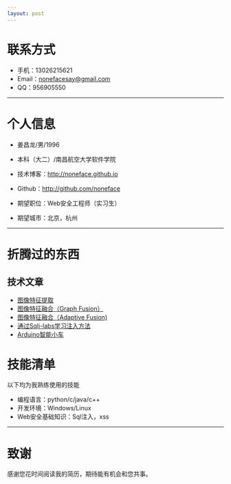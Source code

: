 ```yaml
---
layout: post
---
```


# 联系方式

- 手机：13026215621 
- Email：nonefacesay@gmail.com 
- QQ：956905550

---

# 个人信息

 - 姜昌龙/男/1996 
 - 本科（大二）/南昌航空大学软件学院 
 - 技术博客：http://noneface.github.io 
 - Github：http://github.com/noneface 

 - 期望职位：Web安全工程师（实习生）
 - 期望城市：北京，杭州

---

# 折腾过的东西

## 技术文章

- [图像特征提取](http://www.noneface.com/2015/11/30/img_retrieval.html)
- [图像特征融合（Graph Fusion）](http://www.noneface.com/2015/12/06/img_retrieval.html) 
- [图像特征融合（Adaptive Fusion)](http://www.noneface.com/2015/12/21/image_retrieval.html)
- [通过Sqli-labs学习注入方法](http://www.noneface.com/2016/03/11/sql_injection.html)
- [Arduino智能小车](http://www.noneface.com/2016/01/08/wifi_car.html)

# 技能清单

以下均为我熟练使用的技能

- 编程语言：python/c/java/c++
- 开发环境：Windows/Linux
- Web安全基础知识：Sql注入，xss

---

# 致谢
感谢您花时间阅读我的简历，期待能有机会和您共事。

